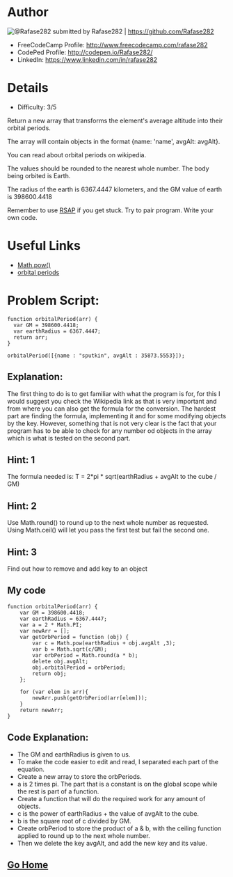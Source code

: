 # Author

![@Rafase282](https://avatars0.githubusercontent.com/Rafase282?&s=128) submitted by Rafase282 | https://github.com/Rafase282

* FreeCodeCamp Profile: http://www.freecodecamp.com/rafase282
* CodePed Profile: http://codepen.io/Rafase282/
* LinkedIn: https://www.linkedin.com/in/rafase282

# Details

* Difficulty: 3/5

Return a new array that transforms the element's average altitude into their orbital periods.

The array will contain objects in the format {name: 'name', avgAlt: avgAlt}.

You can read about orbital periods on wikipedia.

The values should be rounded to the nearest whole number. The body being orbited is Earth.

The radius of the earth is 6367.4447 kilometers, and the GM value of earth is 398600.4418

Remember to use [RSAP](http://www.freecodecamp.com/field-guide/how-do-i-get-help-when-I-get-stuck) if you get stuck. Try to pair program. Write your own code.


# Useful Links

* [Math.pow()](https://developer.mozilla.org/en-US/docs/Web/JavaScript/Reference/Global_Objects/Math/pow)
* [orbital periods](http://en.wikipedia.org/wiki/Orbital_period)

# Problem Script:

```
function orbitalPeriod(arr) {
  var GM = 398600.4418;
  var earthRadius = 6367.4447;
  return arr;
}

orbitalPeriod([{name : "sputkin", avgAlt : 35873.5553}]);
```

## Explanation:

The first thing to do is to get familiar with what the program is for, for this I would suggest you check the Wikipedia link as that is very important and from where you can also get the formula for the conversion. The hardest part are finding the formula, implementing it and for some modifying objects by the key. However, something that is not very clear is the fact that your program has to be able to check for any number od objects in the array which is what is tested on the second part.

## Hint: 1

The formula needed is: T = 2*pi * sqrt(earthRadius + avgAlt to the cube / GM)

## Hint: 2
Use Math.round() to round up to the next whole number as requested. Using Math.ceil() will let you pass the first test but fail the second one.

## Hint: 3
Find out how to remove and add key to an object

## My code

```
function orbitalPeriod(arr) {
	var GM = 398600.4418;
	var earthRadius = 6367.4447;
	var a = 2 * Math.PI;
	var newArr = [];
	var getOrbPeriod = function (obj) {
	    var c = Math.pow(earthRadius + obj.avgAlt ,3);
	    var b = Math.sqrt(c/GM);
	    var orbPeriod = Math.round(a * b);
	    delete obj.avgAlt;
	    obj.orbitalPeriod = orbPeriod;
	    return obj;
	};
	
	for (var elem in arr){
	    newArr.push(getOrbPeriod(arr[elem]));
	}
	return newArr;
}
```
## Code Explanation:

* The GM and earthRadius is given to us.
* To make the code easier to edit and read, I separated each part of the equation.
* Create a new array to store the orbPeriods.
* a is 2 times pi. The part that is a constant is on the global scope while the rest is part of a function.
* Create a function that will do the required work for any amount of objects.
* c is the power of earthRadius + the value of avgAlt to the cube.
* b is the square root of c divided by GM.
* Create orbPeriod to store the product of a & b, with the ceiling function applied to round up to the next whole number.
* Then we delete the key avgAlt, and add the new key and its value.

## [Go Home](https://github.com/Rafase282/My-FreeCodeCamp-Code/wiki)